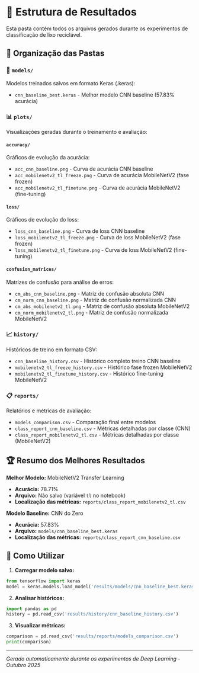 # 📁 Estrutura de Resultados

Esta pasta contém todos os arquivos gerados durante os experimentos de classificação de lixo reciclável.

## 📂 Organização das Pastas

### 🤖 `models/`
Modelos treinados salvos em formato Keras (.keras):
- `cnn_baseline_best.keras` - Melhor modelo CNN baseline (57.83% acurácia)

### 📊 `plots/`
Visualizações geradas durante o treinamento e avaliação:

#### `accuracy/`
Gráficos de evolução da acurácia:
- `acc_cnn_baseline.png` - Curva de acurácia CNN baseline
- `acc_mobilenetv2_tl_freeze.png` - Curva de acurácia MobileNetV2 (fase frozen)
- `acc_mobilenetv2_tl_finetune.png` - Curva de acurácia MobileNetV2 (fine-tuning)

#### `loss/`
Gráficos de evolução do loss:
- `loss_cnn_baseline.png` - Curva de loss CNN baseline
- `loss_mobilenetv2_tl_freeze.png` - Curva de loss MobileNetV2 (fase frozen)
- `loss_mobilenetv2_tl_finetune.png` - Curva de loss MobileNetV2 (fine-tuning)

#### `confusion_matrices/`
Matrizes de confusão para análise de erros:
- `cm_abs_cnn_baseline.png` - Matriz de confusão absoluta CNN
- `cm_norm_cnn_baseline.png` - Matriz de confusão normalizada CNN
- `cm_abs_mobilenetv2_tl.png` - Matriz de confusão absoluta MobileNetV2
- `cm_norm_mobilenetv2_tl.png` - Matriz de confusão normalizada MobileNetV2

### 📈 `history/`
Históricos de treino em formato CSV:
- `cnn_baseline_history.csv` - Histórico completo treino CNN baseline
- `mobilenetv2_tl_freeze_history.csv` - Histórico fase frozen MobileNetV2
- `mobilenetv2_tl_finetune_history.csv` - Histórico fine-tuning MobileNetV2

### 📋 `reports/`
Relatórios e métricas de avaliação:
- `models_comparison.csv` - Comparação final entre modelos
- `class_report_cnn_baseline.csv` - Métricas detalhadas por classe (CNN)
- `class_report_mobilenetv2_tl.csv` - Métricas detalhadas por classe (MobileNetV2)

## 🏆 Resumo dos Melhores Resultados

**Melhor Modelo:** MobileNetV2 Transfer Learning
- **Acurácia:** 78.71%
- **Arquivo:** Não salvo (variável `tl` no notebook)
- **Localização das métricas:** `reports/class_report_mobilenetv2_tl.csv`

**Modelo Baseline:** CNN do Zero  
- **Acurácia:** 57.83%
- **Arquivo:** `models/cnn_baseline_best.keras`
- **Localização das métricas:** `reports/class_report_cnn_baseline.csv`

## 📝 Como Utilizar

1. **Carregar modelo salvo:**
```python
from tensorflow import keras
model = keras.models.load_model('results/models/cnn_baseline_best.keras')
```

2. **Analisar históricos:**
```python
import pandas as pd
history = pd.read_csv('results/history/cnn_baseline_history.csv')
```

3. **Visualizar métricas:**
```python
comparison = pd.read_csv('results/reports/models_comparison.csv')
print(comparison)
```

---
*Gerado automaticamente durante os experimentos de Deep Learning - Outubro 2025*